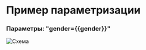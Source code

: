 # Пример параметризации

### Параметры: "gender={{gender}}"

![Схема](@document/editable-table.parameterization?gender={{gender}})


